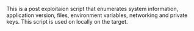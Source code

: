 
This is a post exploitaion script that enumerates system information, application version, files, environment variables, networking and private keys.
This script is used on locally on the target.
